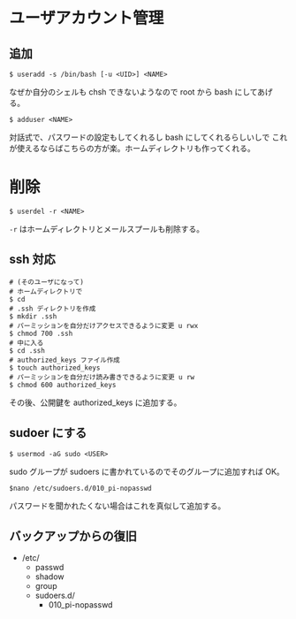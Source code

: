 # ユーザアカウント管理

## 追加
```
$ useradd -s /bin/bash [-u <UID>] <NAME>
```
なぜか自分のシェルも chsh できないようなので root から bash にしてあげる。

```
$ adduser <NAME>
```
対話式で、パスワードの設定もしてくれるし bash にしてくれるらしいしで
これが使えるならばこちらの方が楽。ホームディレクトリも作ってくれる。

# 削除
```
$ userdel -r <NAME>
```
`-r` はホームディレクトリとメールスプールも削除する。

## ssh 対応
```
# (そのユーザになって)
# ホームディレクトリで
$ cd
# .ssh ディレクトリを作成
$ mkdir .ssh
# パーミッションを自分だけアクセスできるように変更 u rwx
$ chmod 700 .ssh
# 中に入る
$ cd .ssh
# authorized_keys ファイル作成
$ touch authorized_keys
# パーミッションを自分だけ読み書きできるように変更 u rw
$ chmod 600 authorized_keys
```
その後、公開鍵を authorized_keys に追加する。

## sudoer にする
```
$ usermod -aG sudo <USER>
```
sudo グループが sudoers に書かれているのでそのグループに追加すれば OK。

```
$nano /etc/sudoers.d/010_pi-nopasswd
```
パスワードを聞かれたくない場合はこれを真似して追加する。

## バックアップからの復旧
* /etc/
  * passwd
  * shadow
  * group
  * sudoers.d/
    * 010_pi-nopasswd
